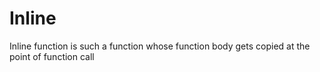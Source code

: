 # Inline
Inline function is such a function whose function body gets copied at the point of function call
